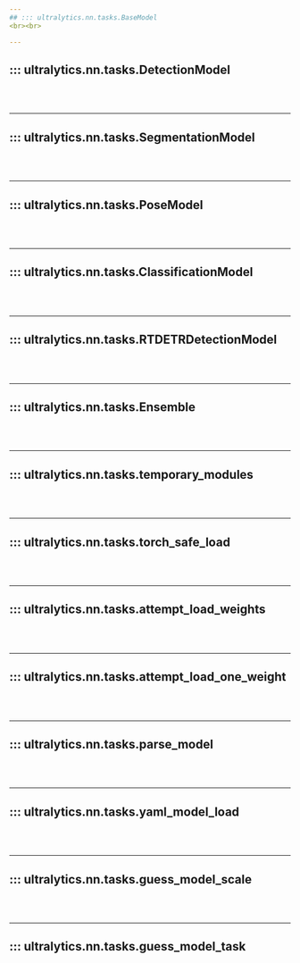 ```yaml
---
## ::: ultralytics.nn.tasks.BaseModel
<br><br>

---
```

## ::: ultralytics.nn.tasks.DetectionModel
<br><br>

---
## ::: ultralytics.nn.tasks.SegmentationModel
<br><br>

---
## ::: ultralytics.nn.tasks.PoseModel
<br><br>

---
## ::: ultralytics.nn.tasks.ClassificationModel
<br><br>

---
## ::: ultralytics.nn.tasks.RTDETRDetectionModel
<br><br>

---
## ::: ultralytics.nn.tasks.Ensemble
<br><br>

---
## ::: ultralytics.nn.tasks.temporary_modules
<br><br>

---
## ::: ultralytics.nn.tasks.torch_safe_load
<br><br>

---
## ::: ultralytics.nn.tasks.attempt_load_weights
<br><br>

---
## ::: ultralytics.nn.tasks.attempt_load_one_weight
<br><br>

---
## ::: ultralytics.nn.tasks.parse_model
<br><br>

---
## ::: ultralytics.nn.tasks.yaml_model_load
<br><br>

---
## ::: ultralytics.nn.tasks.guess_model_scale
<br><br>

---
## ::: ultralytics.nn.tasks.guess_model_task
<br><br>

